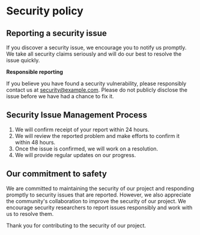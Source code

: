 # Security policy

## Reporting a security issue

If you discover a security issue, we encourage you to notify us promptly. We take all security claims seriously and will do our best to resolve the issue quickly.

**Responsible reporting**

If you believe you have found a security vulnerability, please responsibly contact us at security@example.com. Please do not publicly disclose the issue before we have had a chance to fix it.

## Security Issue Management Process

1. We will confirm receipt of your report within 24 hours.
2. We will review the reported problem and make efforts to confirm it within 48 hours.
3. Once the issue is confirmed, we will work on a resolution.
4. We will provide regular updates on our progress.

## Our commitment to safety

We are committed to maintaining the security of our project and responding promptly to security issues that are reported. However, we also appreciate the community's collaboration to improve the security of our project. We encourage security researchers to report issues responsibly and work with us to resolve them.

Thank you for contributing to the security of our project.